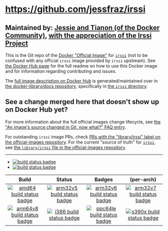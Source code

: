 # https://github.com/jessfraz/irssi

## Maintained by: [Jessie and Tianon (of the Docker Community)](https://github.com/jessfraz/irssi), [with the appreciation of the Irssi Project](https://twitter.com/GeertHauwaerts/status/559131523145035776)

This is the Git repo of the [Docker "Official Image"](https://github.com/docker-library/official-images#what-are-official-images) for [`irssi`](https://hub.docker.com/_/irssi/) (not to be confused with any official `irssi` image provided by `irssi` upstream). See [the Docker Hub page](https://hub.docker.com/_/irssi/) for the full readme on how to use this Docker image and for information regarding contributing and issues.

The [full image description on Docker Hub](https://hub.docker.com/_/irssi/) is generated/maintained over in [the docker-library/docs repository](https://github.com/docker-library/docs), specifically in [the `irssi` directory](https://github.com/docker-library/docs/tree/master/irssi).

## See a change merged here that doesn't show up on Docker Hub yet?

For more information about the full official images change lifecycle, see [the "An image's source changed in Git, now what?" FAQ entry](https://github.com/docker-library/faq#an-images-source-changed-in-git-now-what).

For outstanding `irssi` image PRs, check [PRs with the "library/irssi" label on the official-images repository](https://github.com/docker-library/official-images/labels/library%2Firssi). For the current "source of truth" for [`irssi`](https://hub.docker.com/_/irssi/), see [the `library/irssi` file in the official-images repository](https://github.com/docker-library/official-images/blob/master/library/irssi).

---

-	[![build status badge](https://img.shields.io/travis/jessfraz/irssi/master.svg?label=Travis%20CI)](https://travis-ci.org/jessfraz/irssi/branches)
-	[![build status badge](https://img.shields.io/jenkins/s/https/doi-janky.infosiftr.net/job/update.sh/job/irssi.svg?label=Automated%20update.sh)](https://doi-janky.infosiftr.net/job/update.sh/job/irssi)

| Build | Status | Badges | (per-arch) |
|:-:|:-:|:-:|:-:|
| [![amd64 build status badge](https://img.shields.io/jenkins/s/https/doi-janky.infosiftr.net/job/multiarch/job/amd64/job/irssi.svg?label=amd64)](https://doi-janky.infosiftr.net/job/multiarch/job/amd64/job/irssi) | [![arm32v5 build status badge](https://img.shields.io/jenkins/s/https/doi-janky.infosiftr.net/job/multiarch/job/arm32v5/job/irssi.svg?label=arm32v5)](https://doi-janky.infosiftr.net/job/multiarch/job/arm32v5/job/irssi) | [![arm32v6 build status badge](https://img.shields.io/jenkins/s/https/doi-janky.infosiftr.net/job/multiarch/job/arm32v6/job/irssi.svg?label=arm32v6)](https://doi-janky.infosiftr.net/job/multiarch/job/arm32v6/job/irssi) | [![arm32v7 build status badge](https://img.shields.io/jenkins/s/https/doi-janky.infosiftr.net/job/multiarch/job/arm32v7/job/irssi.svg?label=arm32v7)](https://doi-janky.infosiftr.net/job/multiarch/job/arm32v7/job/irssi) |
| [![arm64v8 build status badge](https://img.shields.io/jenkins/s/https/doi-janky.infosiftr.net/job/multiarch/job/arm64v8/job/irssi.svg?label=arm64v8)](https://doi-janky.infosiftr.net/job/multiarch/job/arm64v8/job/irssi) | [![i386 build status badge](https://img.shields.io/jenkins/s/https/doi-janky.infosiftr.net/job/multiarch/job/i386/job/irssi.svg?label=i386)](https://doi-janky.infosiftr.net/job/multiarch/job/i386/job/irssi) | [![ppc64le build status badge](https://img.shields.io/jenkins/s/https/doi-janky.infosiftr.net/job/multiarch/job/ppc64le/job/irssi.svg?label=ppc64le)](https://doi-janky.infosiftr.net/job/multiarch/job/ppc64le/job/irssi) | [![s390x build status badge](https://img.shields.io/jenkins/s/https/doi-janky.infosiftr.net/job/multiarch/job/s390x/job/irssi.svg?label=s390x)](https://doi-janky.infosiftr.net/job/multiarch/job/s390x/job/irssi) |

<!-- THIS FILE IS GENERATED BY https://github.com/docker-library/docs/blob/master/generate-repo-stub-readme.sh -->
